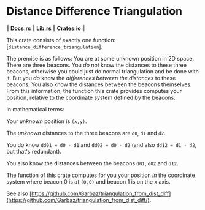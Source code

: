 # Distance Difference Triangulation

‖ [__Docs.rs__](https://docs.rs/pronto-graphics/latest/ddtri/) ‖ [__Lib.rs__](https://lib.rs/crates/ddtri) ‖ [__Crates.io__](https://crates.io/crates/ddtri/) ‖


This crate consists of exactly one function: [`distance_difference_triangulation`].

The premise is as follows: You are at some unknown position in 2D space. There
are three beacons. You _do not_ know the distances to these three beacons,
otherwise you could just do normal triangulation and be done with it. But you
_do_ know the _differences between the distances_ to these beacons. You also
know the distances between the beacons themselves. From this information, the
function this crate provides computes your position, relative to the coordinate
system defined by the beacons.

In mathematical terms:

Your _unknown_ position is `(x,y)`.

The _unknown_ distances to the three beacons are `d0`, `d1` and `d2`.

You do know `dd01 = d0 - d1` and `dd02 = d0 - d2` (and also `dd12 = d1 - d2`, but that's redundant).

You also know the distances between the beacons `d01`, `d02` and `d12`.

The function of this crate computes for you your position _in_ the coordinate
system where beacon 0 is at `(0,0)` and beacon 1 is on the x axis.

See also [https://github.com/Garbaz/triangulation_from_dist_diff](https://github.com/Garbaz/triangulation_from_dist_diff/).
